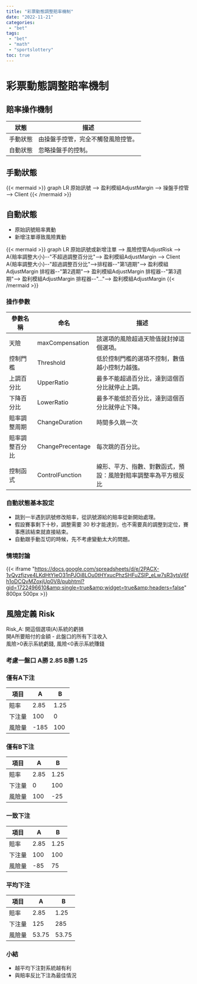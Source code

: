 ```yaml
---
title: "彩票動態調整賠率機制"
date: "2022-11-21"
categories:
 - "bet"
tags:
 - "bet"
 - "math"
 - "sportslottery"
toc: true
---
```

# 彩票動態調整賠率機制



## 賠率操作機制
狀態|描述
---|---
手動狀態|由操盤手控管，完全不觸發風險控管。
自動狀態|忽略操盤手的控制。

## 手動狀態

{{< mermaid >}}
graph LR
原始訊號 -->  盈利模組AdjustMargin --> 操盤手控管 --> Client
{{< /mermaid >}}
## 自動狀態


- 原始訊號賠率異動
- 新增注單導致風險異動


{{< mermaid >}}
graph LR
原始訊號或新增注單 --> 風險控管AdjustRisk --> A{賠率調整大小}--"不超過調整百分比"--> 盈利模組AdjustMargin --> Client
A{賠率調整大小}--"超過調整百分比"-->排程器--"第1週期"--> 盈利模組AdjustMargin
排程器--"第2週期"--> 盈利模組AdjustMargin
排程器--"第3週期"--> 盈利模組AdjustMargin
排程器--"..."--> 盈利模組AdjustMargin
{{< /mermaid >}}

<!--more-->

### 操作參數
參數名稱|命名|描述
---|---|---
天險|maxCompensation| 該選項的風險超過天險值就封掉這個選項。
控制門檻|Threshold|低於控制門檻的選項不控制，數值越小控制力越強。
上調百分比|UpperRatio|最多不能超過百分比，達到這個百分比就停止上調。
下降百分比|LowerRatio|最多不能低於百分比，達到這個百分比就停止下降。
賠率調整周期|ChangeDuration|時間多久跳一次
賠率調整百分比|ChangePrecentage|每次跳的百分比。
控制函式|ControlFunction|線形、平方、指數、對數函式，預設：風險對賠率調整率為平方根反比


### 自動狀態基本設定
- 跳到一半遇到訊號修改賠率，從訊號源給的賠率從新開始處理。
- 假設賽事剩下十秒，調整需要 30 秒才能達到，也不需要真的調整到定位，賽事應該結束就直接結束。
- 自動跟手動互切的時候，先不考慮變動太大的問題。

### 情境討論

{{< iframe "https://docs.google.com/spreadsheets/d/e/2PACX-1vQyzfjzye4LKdHtYIeO31nPJOi8LOu0tHYxucPhzSHFuZSlP_eLw7sR3ytsV6fh1oDCQvMZoxjUp0V8/pubhtml?gid=1722496610&amp;single=true&amp;widget=true&amp;headers=false" 800px 500px >}}





## 風險定義 Risk
Risk_A: 開這個選項(A)系統的虧損    
開A所要賠付的金額 - 此盤口的所有下注收入   
風險>0表示系統虧錢, 風險<0表示系統賺錢    

### 考慮一盤口 A勝 2.85 B勝 1.25
### 僅有A下注
項目|A|B
---|---|---
賠率|2.85|1.25
下注量|100|0
風險量|-185|100

### 僅有B下注
項目|A|B
---|---|---
賠率|2.85|1.25
下注量|0|100
風險量|100|-25

### 一致下注
項目|A|B
---|---|---
賠率|2.85|1.25
下注量|100|100
風險量|-85|75

### 平均下注
項目|A|B
---|---|---
賠率|2.85|1.25
下注量|125|285
風險量|53.75|53.75


### 小結
- 越平均下注對系統越有利
- 與賠率反比下注為最佳情況